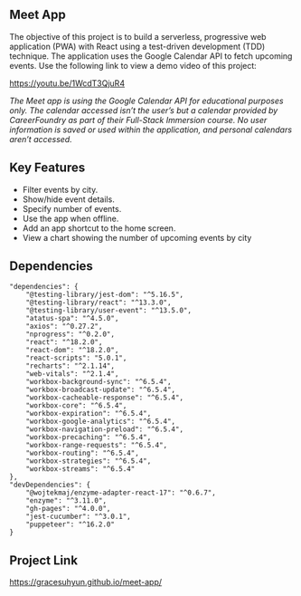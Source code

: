 ## Meet App

The objective of this project is to build a serverless, progressive web application (PWA) with React using a test-driven development (TDD) technique. The application uses the Google Calendar API to fetch upcoming events. Use the following link to view a demo video of this project:

https://youtu.be/1WcdT3QjuR4


*The Meet app is using the Google Calendar API for educational purposes only. The calendar accessed isn’t the user’s but a calendar provided by CareerFoundry as part of their Full-Stack Immersion course. No user information is saved or used within the application, and personal calendars aren’t accessed.*


## Key Features

- Filter events by city.
- Show/hide event details.
- Specify number of events.
- Use the app when offline.
- Add an app shortcut to the home screen.
- View a chart showing the number of upcoming events by city


## Dependencies

```
"dependencies": {
    "@testing-library/jest-dom": "^5.16.5",
    "@testing-library/react": "^13.3.0",
    "@testing-library/user-event": "^13.5.0",
    "atatus-spa": "^4.5.0",
    "axios": "^0.27.2",
    "nprogress": "^0.2.0",
    "react": "^18.2.0",
    "react-dom": "^18.2.0",
    "react-scripts": "5.0.1",
    "recharts": "^2.1.14",
    "web-vitals": "^2.1.4",
    "workbox-background-sync": "^6.5.4",
    "workbox-broadcast-update": "^6.5.4",
    "workbox-cacheable-response": "^6.5.4",
    "workbox-core": "^6.5.4",
    "workbox-expiration": "^6.5.4",
    "workbox-google-analytics": "^6.5.4",
    "workbox-navigation-preload": "^6.5.4",
    "workbox-precaching": "^6.5.4",
    "workbox-range-requests": "^6.5.4",
    "workbox-routing": "^6.5.4",
    "workbox-strategies": "^6.5.4",
    "workbox-streams": "^6.5.4"
},
"devDependencies": {
    "@wojtekmaj/enzyme-adapter-react-17": "^0.6.7",
    "enzyme": "^3.11.0",
    "gh-pages": "^4.0.0",
    "jest-cucumber": "^3.0.1",
    "puppeteer": "^16.2.0"
}
```


## Project Link

https://gracesuhyun.github.io/meet-app/
